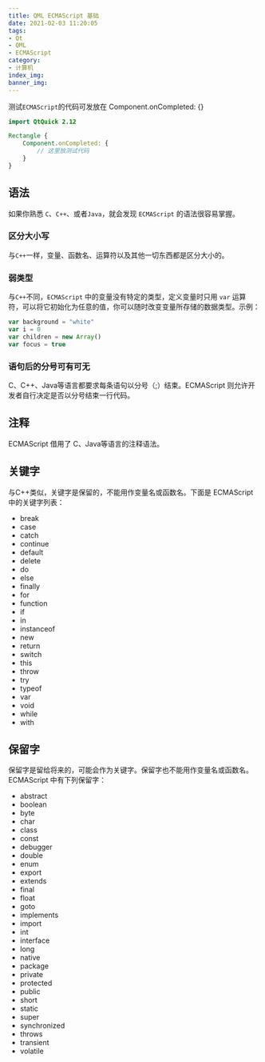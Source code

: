 ```yaml
---
title: QML ECMAScript 基础
date: 2021-02-03 11:20:05
tags:
- Qt
- QML
- ECMAScript
category:
- 计算机
index_img:
banner_img:
---
```


测试`ECMAScript`的代码可发放在 Component.onCompleted: {}
```qml
import QtQuick 2.12

Rectangle {
    Component.onCompleted: {
        // 这里放测试代码
    }
}
```
## 语法

如果你熟悉 `C`、`C++`、或者`Java`，就会发现 `ECMAScript` 的语法很容易掌握。

### 区分大小写
与`C++`一样，变量、函数名、运算符以及其他一切东西都是区分大小的。

### 弱类型
与`C++`不同，`ECMAScript` 中的变量没有特定的类型，定义变量时只用 `var` 运算符，可以将它初始化为任意的值，你可以随时改变变量所存储的数据类型。示例：
```javascript
var background = "white"
var i = 0
var children = new Array()
var focus = true
```
### 语句后的分号可有可无
C、C++、Java等语言都要求每条语句以分号（;）结束。ECMAScript 则允许开发者自行决定是否以分号结束一行代码。

## 注释
ECMAScript 借用了 C、Java等语言的注释语法。

## 关键字
与C++类似，关键字是保留的，不能用作变量名或函数名。下面是 ECMAScript 中的关键字列表：
* break
* case
* catch
* continue
* default
* delete
* do
* else
* finally
* for
* function
* if
* in
* instanceof
* new
* return
* switch
* this
* throw
* try
* typeof
* var
* void
* while
* with

## 保留字
保留字是留给将来的，可能会作为关键字。保留字也不能用作变量名或函数名。ECMAScript 中有下列保留字：
* abstract
* boolean
* byte
* char
* class
* const
* debugger
* double
* enum
* export
* extends
* final
* float
* goto
* implements
* import
* int
* interface
* long
* native
* package
* private
* protected
* public
* short
* static
* super
* synchronized
* throws
* transient
* volatile

